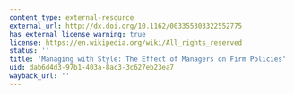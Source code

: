 ```yaml
---
content_type: external-resource
external_url: http://dx.doi.org/10.1162/003355303322552775
has_external_license_warning: true
license: https://en.wikipedia.org/wiki/All_rights_reserved
status: ''
title: 'Managing with Style: The Effect of Managers on Firm Policies'
uid: dab6d4d3-97b1-403a-8ac3-3c627eb23ea7
wayback_url: ''
---
```

